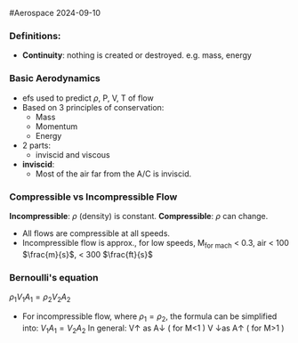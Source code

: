 #Aerospace 2024-09-10

### Definitions:
- **Continuity**: nothing is created or destroyed. e.g. mass, energy
### Basic Aerodynamics
- efs used to predict $\rho$, P, V, T of flow
- Based on 3 principles of conservation:
	- Mass
	- Momentum
	- Energy
- 2 parts:
	- inviscid and viscous
- **inviscid**:
	- Most of the air far from the A/C  is inviscid.

### Compressible vs Incompressible Flow
**Incompressible**: $\rho$ (density) is constant.
**Compressible**: $\rho$ can change.

- All flows are compressible at all speeds.
- Incompressible flow is approx., for low speeds, M$_{\text{for mach}}$ < 0.3, air < 100 $\frac{m}{s}$, < 300 $\frac{ft}{s}$

### Bernoulli's equation

$\rho_{1}V_{1}A_{1} = \rho_{2}V_{2}A_{2}$ 
- For incompressible flow, where $\rho_{1}=\rho_2$, the formula can be simplified into:
  $V_{1}A_{1} = V_{2}A_{2}$ 
In general: 
	V↑ as A↓ ( for M<1 )
	V ↓as A↑ ( for M>1 )